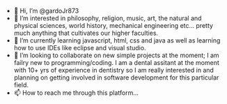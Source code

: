- 👋 Hi, I’m @gardoJr873
- 👀 I’m interested in philosophy, religion, music, art, the natural and physical sciences, world history, mechanical engineering etc... pretty much anything that cultivates our higher faculties.  
- 🌱 I’m currently learning javascript, html, css and java as well as learning how to use IDEs like eclipse and visual studio.  
- 💞️ I’m looking to collaborate on new simple projects at the moment; I am failry new to programming/coding.  I am a dental assitant at the moment with 10+ yrs of experience in dentistry so I am really interested in and planning on getting involved in software development for this particular field.   
- 📫 How to reach me through this platform...

<!---
gardoJr873/gardoJr873 is a ✨ special ✨ repository because its `README.md` (this file) appears on your GitHub profile.
You can click the Preview link to take a look at your changes.
--->
